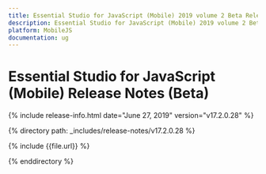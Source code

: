 ```yaml
---
title: Essential Studio for JavaScript (Mobile) 2019 volume 2 Beta Release Notes  
description: Essential Studio for JavaScript (Mobile) 2019 volume 2 Beta Release Notes  
platform: MobileJS
documentation: ug
---
```


# Essential Studio for JavaScript (Mobile)  Release Notes (Beta)  

{% include release-info.html date="June 27, 2019"  version="v17.2.0.28" %} 


{% directory path: _includes/release-notes/v17.2.0.28 %}

{% include {{file.url}} %}

{% enddirectory %}